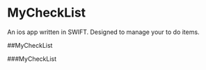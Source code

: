 # MyCheckList
An ios app written in SWIFT. Designed to manage your to do items.

##MyCheckList

###MyCheckList
